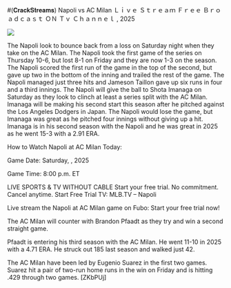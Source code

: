 #(𝐂𝐫𝐚𝐜𝐤𝐒𝐭𝐫𝐞𝐚𝐦𝐬) Napoli vs AC Milan Ｌｉｖｅ Ｓｔｒｅａｍ Ｆｒｅｅ Ｂｒｏａｄｃａｓｔ ＯＮ Ｔｖ Ｃｈａｎｎｅｌ , 2025  
  
  
[![](https://i.imgur.com/qSNzIqt.png)](https://movie.rssnews.media/slxANmom.php)  
  
The Napoli look to bounce back from a loss on Saturday night when they take on the AC Milan. The Napoli took the first game of the series on Thursday 10-6, but lost 8-1 on Friday and they are now 1-3 on the season. The Napoli scored the first run of the game in the top of the second, but gave up two in the bottom of the inning and trailed the rest of the game. The Napoli managed just three hits and Jameson Taillon gave up six runs in four and a third innings. The Napoli will give the ball to Shota Imanaga on Saturday as they look to clinch at least a series split with the AC Milan. Imanaga will be making his second start this season after he pitched against the Los Angeles Dodgers in Japan. The Napoli would lose the game, but Imanaga was great as he pitched four innings without giving up a hit. Imanaga is in his second season with the Napoli and he was great in 2025 as he went 15-3 with a 2.91 ERA.

How to Watch Napoli at AC Milan Today:

Game Date: Saturday, , 2025

Game Time: 8:00 p.m. ET

LIVE SPORTS & TV WITHOUT CABLE
Start your free trial. No commitment. Cancel anytime.
Start Free Trial
TV: MLB.TV – Napoli

Live stream the Napoli at AC Milan game on Fubo: Start your free trial now!

The AC Milan will counter with Brandon Pfaadt as they try and win a second straight game.

Pfaadt is entering his third season with the AC Milan. He went 11-10 in 2025 with a 4.71 ERA. He struck out 185 last season and walked just 42.

The AC Milan have been led by Eugenio Suarez in the first two games. Suarez hit a pair of two-run home runs in the win on Friday and is hitting .429 through two games. [ZKbPUj]